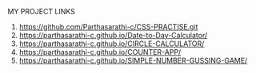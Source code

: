 MY PROJECT LINKS <br>
1) https://github.com/Parthasarathi-c/CSS-PRACTISE.git
2) https://parthasarathi-c.github.io/Date-to-Day-Calculator/
3) https://parthasarathi-c.github.io/CIRCLE-CALCULATOR/
4) https://parthasarathi-c.github.io/COUNTER-APP/
5) https://parthasarathi-c.github.io/SIMPLE-NUMBER-GUSSING-GAME/
   
